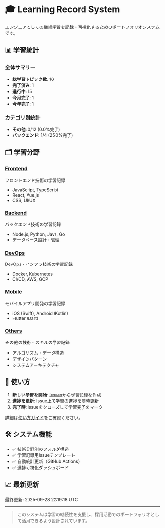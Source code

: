 # 🎓 Learning Record System

エンジニアとしての継続学習を記録・可視化するためのポートフォリオシステムです。

## 📊 学習統計

### 全体サマリー
- **総学習トピック数**: 16
- **完了済み**: 1
- **進行中**: 15
- **今月完了**: 1
- **今年完了**: 1

### カテゴリ別統計
- **その他**: 0/12 (0.0%完了)
- **バックエンド**: 1/4 (25.0%完了)

## 🗂️ 学習分野

### [Frontend](./frontend/)
フロントエンド技術の学習記録
- JavaScript, TypeScript
- React, Vue.js
- CSS, UI/UX

### [Backend](./backend/)
バックエンド技術の学習記録
- Node.js, Python, Java, Go
- データベース設計・管理

### [DevOps](./devops/)
DevOps・インフラ技術の学習記録
- Docker, Kubernetes
- CI/CD, AWS, GCP

### [Mobile](./mobile/)
モバイルアプリ開発の学習記録
- iOS (Swift), Android (Kotlin)
- Flutter (Dart)

### [Others](./others/)
その他の技術・スキルの学習記録
- アルゴリズム・データ構造
- デザインパターン
- システムアーキテクチャ

## 🚀 使い方

1. **新しい学習を開始**: [Issues](../../issues/new?template=learning-record.md)から学習記録を作成
2. **進捗を更新**: Issue上で学習の進捗を随時更新
3. **完了時**: Issueをクローズして学習完了をマーク

詳細は[使い方ガイド](./USAGE.md)をご確認ください。

## 🛠️ システム機能

- ✅ 技術分野別のフォルダ構造
- ✅ 学習記録用Issueテンプレート
- ✅ 自動統計更新（GitHub Actions）
- ✅ 進捗可視化ダッシュボード

## 📈 最新更新

最終更新: 2025-09-28 22:19:18 UTC

---

> このシステムは学習の継続性を支援し、採用活動でのポートフォリオとして活用できるよう設計されています。
